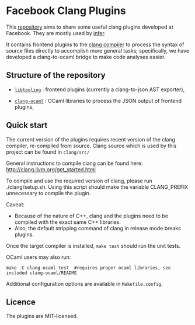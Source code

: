 Facebook Clang Plugins
======================

This [repository](https://github.com/facebook/facebook-clang-plugins) aims to share some useful clang plugins developed at Facebook. They are mostly used by [infer](https://github.com/facebook/infer).

It contains frontend plugins to the [clang compiler](http://clang.llvm.org/) to process the syntax of source files directly to accomplish more general tasks; specifically, we have developed a clang-to-ocaml bridge to make code analyses easier.

Structure of the repository
---------------------------

- [`libtooling`](https://github.com/facebook/facebook-clang-plugins/tree/master/libtooling) : frontend plugins (currently a clang-to-json AST exporter),

- [`clang-ocaml`](https://github.com/facebook/facebook-clang-plugins/tree/master/clang-ocaml) : OCaml libraries to process the JSON output of frontend plugins,


Quick start
-----------

The current version of the plugins requires recent version of the clang compiler, re-compiled from source. Clang source which is used by this project can be found in `clang/src/`

General instructions to compile clang can be found here: http://clang.llvm.org/get_started.html

To compile and use the required version of clang, please run ./clang/setup.sh.
Using this script should make the variable CLANG_PREFIX unnecessary to compile the plugin.

Caveat:
- Because of the nature of C++, clang and the plugins need to be compiled with the exact same C++ libraries.
- Also, the default stripping command of clang in release mode breaks plugins.

Once the target compiler is installed, `make test` should run the unit tests.

OCaml users may also run:
```
make -C clang-ocaml test  #requires proper ocaml libraries, see included clang-ocaml/README
```

Additional configuration options are available in `Makefile.config`.

Licence
-------

The plugins are MIT-licensed.
